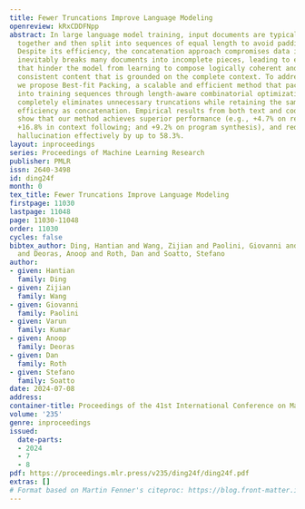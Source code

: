 ```yaml
---
title: Fewer Truncations Improve Language Modeling
openreview: kRxCDDFNpp
abstract: In large language model training, input documents are typically concatenated
  together and then split into sequences of equal length to avoid padding tokens.
  Despite its efficiency, the concatenation approach compromises data integrity—it
  inevitably breaks many documents into incomplete pieces, leading to excessive truncations
  that hinder the model from learning to compose logically coherent and factually
  consistent content that is grounded on the complete context. To address the issue,
  we propose Best-fit Packing, a scalable and efficient method that packs documents
  into training sequences through length-aware combinatorial optimization. Our method
  completely eliminates unnecessary truncations while retaining the same training
  efficiency as concatenation. Empirical results from both text and code pre-training
  show that our method achieves superior performance (e.g., +4.7% on reading comprehension;
  +16.8% in context following; and +9.2% on program synthesis), and reduces closed-domain
  hallucination effectively by up to 58.3%.
layout: inproceedings
series: Proceedings of Machine Learning Research
publisher: PMLR
issn: 2640-3498
id: ding24f
month: 0
tex_title: Fewer Truncations Improve Language Modeling
firstpage: 11030
lastpage: 11048
page: 11030-11048
order: 11030
cycles: false
bibtex_author: Ding, Hantian and Wang, Zijian and Paolini, Giovanni and Kumar, Varun
  and Deoras, Anoop and Roth, Dan and Soatto, Stefano
author:
- given: Hantian
  family: Ding
- given: Zijian
  family: Wang
- given: Giovanni
  family: Paolini
- given: Varun
  family: Kumar
- given: Anoop
  family: Deoras
- given: Dan
  family: Roth
- given: Stefano
  family: Soatto
date: 2024-07-08
address:
container-title: Proceedings of the 41st International Conference on Machine Learning
volume: '235'
genre: inproceedings
issued:
  date-parts:
  - 2024
  - 7
  - 8
pdf: https://proceedings.mlr.press/v235/ding24f/ding24f.pdf
extras: []
# Format based on Martin Fenner's citeproc: https://blog.front-matter.io/posts/citeproc-yaml-for-bibliographies/
---
```

